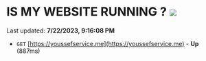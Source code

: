 # IS MY WEBSITE RUNNING ? [![](https://img.shields.io/static/v1?label=Sponsor&message=%E2%9D%A4&logo=GitHub&color=%23fe8e86)](https://github.com/sponsors/<username>)

Last updated: **7/22/2023, 9:16:08 PM**

- `GET` [https://youssefservice.me](https://youssefservice.me) - **Up** (887ms)
